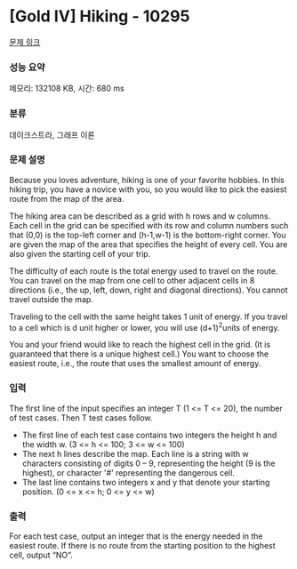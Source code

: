 # [Gold IV] Hiking - 10295 

[문제 링크](https://www.acmicpc.net/problem/10295) 

### 성능 요약

메모리: 132108 KB, 시간: 680 ms

### 분류

데이크스트라, 그래프 이론

### 문제 설명

<p>Because you loves adventure, hiking is one of your favorite hobbies. In this hiking trip, you have a novice with you, so you would like to pick the easiest route from the map of the area. </p>

<p>The hiking area can be described as a grid with h rows and w columns. Each cell in the grid can be specified with its row and column numbers such that (0,0) is the top-left corner and (h-1,w-1) is the bottom-right corner. You are given the map of the area that specifies the height of every cell. You are also given the starting cell of your trip. </p>

<p>The difficulty of each route is the total energy used to travel on the route. You can travel on the map from one cell to other adjacent cells in 8 directions (i.e., the up, left, down, right and diagonal directions). You cannot travel outside the map. </p>

<p>Traveling to the cell with the same height takes 1 unit of energy. If you travel to a cell which is d unit higher or lower, you will use (d+1)<sup>2</sup>units of energy. </p>

<p>You and your friend would like to reach the highest cell in the grid. (It is guaranteed that there is a unique highest cell.) You want to choose the easiest route, i.e., the route that uses the smallest amount of energy. </p>

### 입력 

 <p>The first line of the input specifies an integer T (1 <= T <= 20), the number of test cases. Then T test cases follow. </p>

<ul>
	<li>The first line of each test case contains two integers the height h and the width w. (3 <= h <= 100; 3 <= w <= 100) </li>
	<li>The next h lines describe the map. Each line is a string with w characters consisting of digits 0 – 9, representing the height (9 is the highest), or character '#' representing the dangerous cell. </li>
	<li>The last line contains two integers x and y that denote your starting position. (0 <= x <= h; 0 <= y <= w)</li>
</ul>

### 출력 

 <p>For each test case, output an integer that is the energy needed in the easiest route. If there is no route from the starting position to the highest cell, output “NO”. </p>

